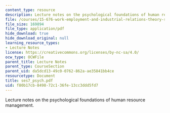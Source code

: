 ```yaml
---
content_type: resource
description: Lecture notes on the psychological foundations of human resource management.
file: /courses/15-676-work-employment-and-industrial-relations-theory-spring-2008/f80b17cb849872c136fe13cc3ddd5fd7_ses7_psych.pdf
file_size: 169894
file_type: application/pdf
hide_download: true
hide_download_original: null
learning_resource_types:
- Lecture Notes
license: https://creativecommons.org/licenses/by-nc-sa/4.0/
ocw_type: OCWFile
parent_title: Lecture Notes
parent_type: CourseSection
parent_uid: da5dcd13-49c0-0762-862a-ae35841bb4ce
resourcetype: Document
title: ses7_psych.pdf
uid: f80b17cb-8498-72c1-36fe-13cc3ddd5fd7
---
```

Lecture notes on the psychological foundations of human resource management.